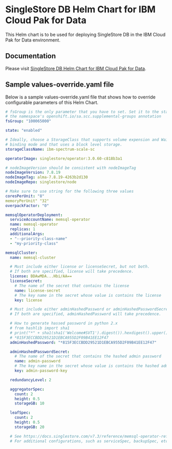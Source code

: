# SingleStore DB Helm Chart for IBM Cloud Pak for Data

This Helm chart is to be used for deploying SingleStore DB in the IBM Cloud Pak for Data environment.

## Documentation

Please visit [SingleStore DB Helm Chart for IBM Cloud Pak for Data](https://svtech.azurecr.io/ss-cp4d).

## Sample values-override.yaml file
Below is a sample values-override.yaml file that shows how to override 
configurable parameters of this Helm Chart.

```yaml
# fsGroup is the only parameter that you have to set. Set it to the starting value of 
# the namespace's openshift.io/sa.scc.supplemental-groups annotation
fsGroup: "100065000"

state: "enabled"

# Ideally, choose a StorageClass that supports volume expension and WaitForFirstConsumer
# binding mode and that uses a block level storage.
storageClassName: ibm-spectrum-scale-sc

operatorImage: singlestore/operator:3.0.60-c818b3a1

# nodeImageVersion should be consistent with nodeImageTag
nodeImageVersion: 7.8.19
nodeImageTag: alma-7.8.19-4263b2d130
nodeImageRepo: singlestore/node

# Make sure to use string for the following three values
coresPerUnit: "8"
memoryPerUnit" "32"
overpackFactor: "0"

memsqlOperatorDeployment:
  serviceAccountName: memsql-operator
  name: memsql-operator
  replicas: 1
  additionalArgs:
  - "--priority-class-name"
  - "my-priority-class"

memsqlCluster:
  name: memsql-cluster

  # Must include either license or licenseSecret, but not both.
  # If both are specified, license will take precedence.
  license: BDAwMDA...Hbi/AA==
  licenseSecret:
    # The name of the secret that contains the license
    name: license-secret
    # The key name in the secret whose value is contains the license
    key: license

  # Must include either adminHashedPassword or adminHashedPasswordSecret, but not both.
  # If both are specified, adminHashedPassword will take precedence.

  # How to generate hassed password in python 2.x
  # from hashlib import sha1
  # print("*" + sha1(sha1('Welcome#SVT1').digest()).hexdigest().upper())
  # *815F3ECCBDD29521D1EBCA955D2F09B41EE12F47
  adminHashedPassword: "*815F3ECCBDD29521D1EBCA955D2F09B41EE12F47"

  adminHashedPasswordSecret:
    # The name of the secret that contains the hashed admin password
    name: admin-password
    # The key name in the secret whose value is contains the hashed admin password
    key: admin-password-key

  redundancyLevel: 2

  aggregatorSpec:
    count: 2
    height: 0.5
    storageGB: 10

  leafSpec:
    count: 2
    height: 0.5
    storageGB: 20

  # See https://docs.singlestore.com/v7.3/reference/memsql-operator-reference/memsql-operator-reference-overview/
  # For additional configurations, such as serviceSpec, backupSpec, etc.
```

